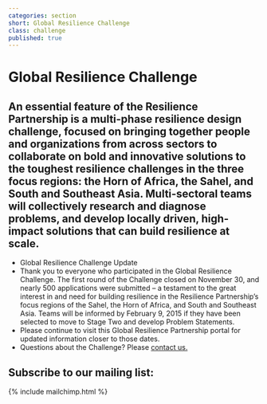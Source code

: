```yaml
---
categories: section
short: Global Resilience Challenge
class: challenge
published: true
---
```


# Global Resilience Challenge

## An essential feature of the Resilience Partnership is a multi-phase resilience design challenge, focused on bringing together people and organizations from across sectors to collaborate on bold and innovative solutions to the toughest resilience challenges in the three focus regions: the Horn of Africa, the Sahel, and South and Southeast Asia. Multi-sectoral teams will collectively research and diagnose problems, and develop locally driven, high-impact solutions that can build resilience at scale.

<ul>
	<li>Global Resilience Challenge Update</li>
	<li>Thank you to everyone who participated in the Global Resilience Challenge. The first round of the Challenge closed on November 30, and nearly 500 applications were submitted – a testament to the great interest in and need for building resilience in the Resilience Partnership’s focus regions of the Sahel, the Horn of Africa, and South and Southeast Asia. Teams will be informed by February 9, 2015 if they have been selected to move to Stage Two and develop Problem Statements.</li>
	<li>Please continue to visit this Global Resilience Partnership portal for updated information closer to those dates.</li>
	<li>Questions about the Challenge? Please <a href='mailto:challenge@globalresiliencepartnership.org'>contact us.</a></li>
	<!-- <li>
		<div class='row applies'>
			<a href='{{site.baseurl}}/challenge' class='apply button medium-centered medium-12 columns'>
				Proceed to guidelines and application
			</a>
		</div>
	</li> -->
</ul>

## Subscribe to our mailing list:
{% include mailchimp.html %}

